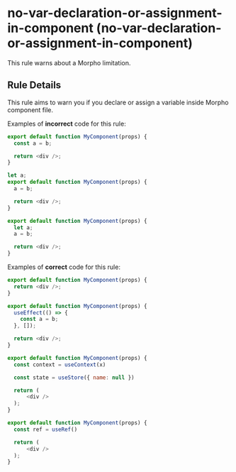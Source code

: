 # no-var-declaration-or-assignment-in-component (no-var-declaration-or-assignment-in-component)

This rule warns about a Morpho limitation.

## Rule Details

This rule aims to warn you if you declare or assign a variable inside Morpho component file.

Examples of **incorrect** code for this rule:

```js
export default function MyComponent(props) {
  const a = b;

  return <div />;
}

let a;
export default function MyComponent(props) {
  a = b;

  return <div />;
}

export default function MyComponent(props) {
  let a;
  a = b;

  return <div />;
}
```

Examples of **correct** code for this rule:

```js
export default function MyComponent(props) {
  return <div />;
}

export default function MyComponent(props) {
  useEffect(() => {
    const a = b;
  }, []);

  return <div />;
}

export default function MyComponent(props) {
  const context = useContext(x)

  const state = useStore({ name: null })

  return (
      <div />
  );
}

export default function MyComponent(props) {
  const ref = useRef()

  return (
      <div />
  );
}
```

